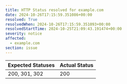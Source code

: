```yaml
---
title: HTTP Status resolved for example.com
date: 2024-10-26T17:15:59.351086+00:00
resolved: True
resolvedWhen: 2024-10-26T17:15:59.351093+00:00
resolvedStartTime: 2024-10-25T21:09:43.191474+00:00
severity: notice
affected:
  - example.com
section: issue
---
```


| Expected Statuses | Actual Status  |
|-------------------|----------------|
| 200, 301, 302 | 200 |
